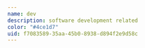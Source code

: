 ```yaml
---
name: dev
description: software development related
color: "#4ce1d7"
uid: f7083589-35aa-45b0-8938-d894f2e9d58c
---
```


